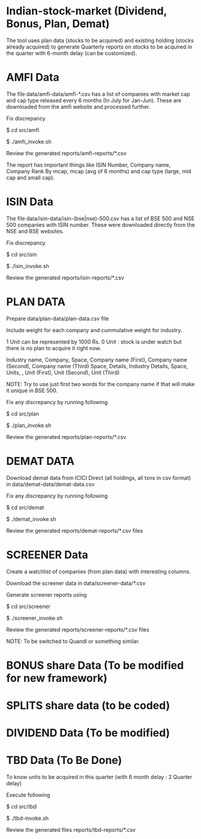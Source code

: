 # Indian-stock-market (Dividend, Bonus, Plan, Demat)

The tool uses plan data (stocks to be acquired) and existing holding (stocks already acquired) to generate Quarterly reports on stocks to be acquired in the quarter with 6-month delay (can be customized).

# AMFI Data
The file data/amfi-data/amfi-\*.csv has a list of companies with market cap and cap type released every 6 months (In July for Jan-Jun).
These are downloaded from the amfi website and processed further.

Fix discrepancy

$ cd src/amfi

$ ./amfi_invoke.sh

Review the generated reports/amfi-reports/\*.csv

The report has important things like ISIN Number, Company name, Company Rank By mcap, mcap (avg of 6 months) and cap type (large, mid cap and small cap).

# ISIN Data

The file data/isin-data/isin-(bse|nse)-500.csv has a list of BSE 500 and NSE 500 companies with ISIN number.
These were downloaded directly from the NSE and BSE websites.

Fix discrepancy

  $ cd src/isin
  
  $ ./isin_invoke.sh
  
Review the generated reports/isin-reports/\*.csv

# PLAN DATA

Prepare data/plan-data/plan-data.csv file

Include weight for each company and cummulative weight for industry.

1 Unit can be represented by 1000 Rs.
0 Unit : stock is under watch but there is no plan to acquire it right now.

Industry name,  Company, Space, Company name (First), Company name (Second), Company name (Third)
Space,          Details, Industry Details,
Space,          Units, <cummuulative units>, Unit (First), Unit (Second), Unit (Third)


NOTE: Try to use just first two words for the company name if that will make it unique in BSE 500.

Fix any discrepancy by running following

 $ cd src/plan
 
 $ ./plan_invoke.sh

Review the generated reports/plan-reports/\*.csv

# DEMAT DATA

Download demat data from ICICI Direct (all holdings, all txns in csv format) in data/demat-data/demat-data.csv 

Fix any discrepancy by running following

 $ cd src/demat
 
 $ ./demat_invoke.sh
 
 Review the generated reports/demat-reports/\*.csv files
 
 # SCREENER Data
 
 Create a watchlist of companies (from plan data) with interesting columns.
 
 Download the screener data in data/screener-data/\*.csv
 
 Generate screener reports using
 
 $ cd src/screener
 
 $ ./screener_invoke.sh
 
 Review the generated reports/screener-reports/\*.csv files
 
 NOTE: To be switched to Quandl or something similar.

 # BONUS share Data (To be modified for new framework)
 # SPLITS share data (to be coded)
 # DIVIDEND Data (To be modified)

 # TBD Data (To Be Done)
  
To know units to be acquired in this quarter (with 6 month delay : 2 Quarter delay)

Execute following

   $ cd src/tbd
   
   $ ./tbd-invoke.sh

Review the generated files reports/tbd-reports/\*.csv
